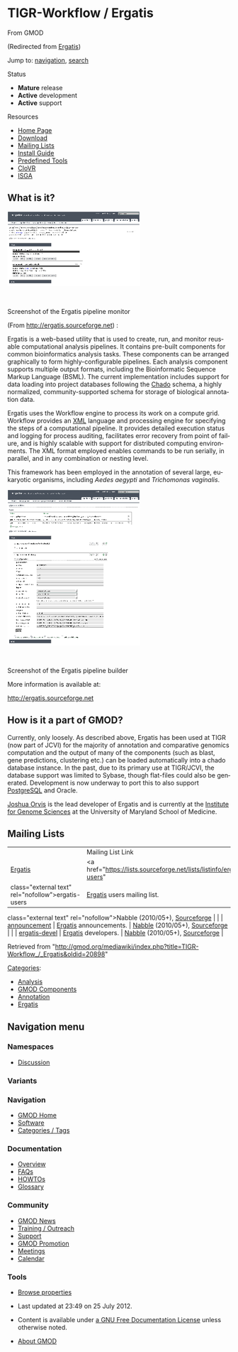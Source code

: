 <div id="mw-page-base" class="noprint">

</div>

<div id="mw-head-base" class="noprint">

</div>

<div id="content" class="mw-body" role="main">

<span id="top"></span>

<div id="mw-js-message" style="display:none;">

</div>



# <span dir="auto">TIGR-Workflow / Ergatis</span>

<div id="bodyContent">

<div id="siteSub">

From GMOD

</div>

<div id="contentSub">

(Redirected from
[Ergatis](http://gmod.org/mediawiki/index.php?title=Ergatis&redirect=no "Ergatis"))

</div>

<div id="jump-to-nav" class="mw-jump">

Jump to: [navigation](#mw-navigation), [search](#p-search)

</div>

<div id="mw-content-text" class="mw-content-ltr" lang="en" dir="ltr">

<div class="componentBox">

<div class="compBoxHdr">

Status

</div>

- **Mature** release
- **Active** development
- **Active** support

<div class="compBoxHdr">

Resources

</div>

- <a href="http://ergatis.sourceforge.net/" class="external text"
  rel="nofollow">Home Page</a>
- <a href="http://ergatis.sourceforge.net/download.html"
  class="external text" rel="nofollow">Download</a>
- [Mailing Lists](#Mailing_Lists)
- <a
  href="http://ergatis.sourceforge.net/documentation/install_guide.html"
  class="external text" rel="nofollow">Install Guide</a>
- <a href="http://ergatis.sourceforge.net/documentation.html"
  class="external text" rel="nofollow">Predefined Tools</a>
- <a href="http://clovr.igs.umaryland.edu/" class="external text"
  rel="nofollow">CloVR</a>
- [ISGA](ISGA "ISGA")

## <span id="What_is_it.3F" class="mw-headline">What is it?</span>

<div class="thumb tleft">

<div class="thumbinner" style="width:302px;">

<a href="File:Ergatis_monitor.png" class="image"><img
src="../mediawiki/images/thumb/e/e5/Ergatis_monitor.png/300px-Ergatis_monitor.png"
class="thumbimage"
srcset="../mediawiki/images/thumb/e/e5/Ergatis_monitor.png/450px-Ergatis_monitor.png 1.5x, ../mediawiki/images/thumb/e/e5/Ergatis_monitor.png/600px-Ergatis_monitor.png 2x"
width="300" height="169" /></a>

<div class="thumbcaption">

<div class="magnify">

<a href="File:Ergatis_monitor.png" class="internal" title="Enlarge"><img
src="../mediawiki/skins/common/images/magnify-clip.png" width="15"
height="11" /></a>

</div>

Screenshot of the Ergatis pipeline monitor

</div>

</div>

</div>

(From <a href="http://ergatis.sourceforge.net" class="external free"
rel="nofollow">http://ergatis.sourceforge.net</a>) :

Ergatis is a web-based utility that is used to create, run, and monitor
reusable computational analysis pipelines. It contains pre-built
components for common bioinformatics analysis tasks. These components
can be arranged graphically to form highly-configurable pipelines. Each
analysis component supports multiple output formats, including the
Bioinformatic Sequence Markup Language (BSML). The current
implementation includes support for data loading into project databases
following the
<a href="Chado" class="mw-redirect" title="Chado">Chado</a> schema, a
highly normalized, community-supported schema for storage of biological
annotation data.

Ergatis uses the Workflow engine to process its work on a compute grid.
Workflow provides an [XML](Glossary#XML "Glossary") language and
processing engine for specifying the steps of a computational pipeline.
It provides detailed execution status and logging for process auditing,
facilitates error recovery from point of failure, and is highly scalable
with support for distributed computing environments. The XML format
employed enables commands to be run serially, in parallel, and in any
combination or nesting level.

This framework has been employed in the annotation of several large,
eukaryotic organisms, including *Aedes aegypti* and *Trichomonas
vaginalis*.

<div class="thumb tright">

<div class="thumbinner" style="width:302px;">

<a href="File:Ergatis_builder.png" class="image"><img
src="../mediawiki/images/thumb/5/59/Ergatis_builder.png/300px-Ergatis_builder.png"
class="thumbimage"
srcset="../mediawiki/images/thumb/5/59/Ergatis_builder.png/450px-Ergatis_builder.png 1.5x, ../mediawiki/images/thumb/5/59/Ergatis_builder.png/600px-Ergatis_builder.png 2x"
width="300" height="351" /></a>

<div class="thumbcaption">

<div class="magnify">

<a href="File:Ergatis_builder.png" class="internal" title="Enlarge"><img
src="../mediawiki/skins/common/images/magnify-clip.png" width="15"
height="11" /></a>

</div>

Screenshot of the Ergatis pipeline builder

</div>

</div>

</div>

More information is available at:

<a href="http://ergatis.sourceforge.net" class="external free"
rel="nofollow">http://ergatis.sourceforge.net</a>

## <span id="How_is_it_a_part_of_GMOD.3F" class="mw-headline">How is it a part of GMOD?</span>

Currently, only loosely. As described above, Ergatis has been used at
TIGR (now part of JCVI) for the majority of annotation and comparative
genomics computation and the output of many of the components (such as
blast, gene predictions, clustering etc.) can be loaded automatically
into a chado database instance. In the past, due to its primary use at
TIGR/JCVI, the database support was limited to Sybase, though flat-files
could also be generated. Development is now underway to port this to
also support [PostgreSQL](PostgreSQL "PostgreSQL") and Oracle.

[Joshua Orvis](User%3AJorvis "User%3AJorvis") is the lead developer of
Ergatis and is currently at the
<a href="http://www.igs.umaryland.edu/" class="external text"
rel="nofollow">Institute for Genome Sciences</a> at the University of
Maryland School of Medicine.

## <span id="Mailing_Lists" class="mw-headline">Mailing Lists</span>

|  |  |  |  |
|----|----|----|----|
|  | Mailing List Link | Description | Archive(s) |
| <a href="Ergatis" class="mw-redirect" title="Ergatis">Ergatis</a> | <a href="https://lists.sourceforge.net/lists/listinfo/ergatis-users"
class="external text" rel="nofollow">ergatis-users</a> | <a href="Ergatis" class="mw-redirect" title="Ergatis">Ergatis</a> users mailing list. | <a href="http://gmod.827538.n3.nabble.com/Ergatis-Users-f815632.html"
class="external text" rel="nofollow">Nabble</a> (2010/05+), <a
href="http://sourceforge.net/mailarchive/forum.php?forum_name=ergatis-users"
class="external text" rel="nofollow">Sourceforge</a> |
|  | <a href="https://lists.sourceforge.net/lists/listinfo/ergatis-announce"
class="external text" rel="nofollow">announcement</a> | <a href="Ergatis" class="mw-redirect" title="Ergatis">Ergatis</a> announcements. | <a
href="http://gmod.827538.n3.nabble.com/Ergatis-Announcements-f815639.html"
class="external text" rel="nofollow">Nabble</a> (2010/05+), <a
href="http://sourceforge.net/mailarchive/forum.php?forum_name=ergatis-announce"
class="external text" rel="nofollow">Sourceforge</a> |
|  | <a href="https://lists.sourceforge.net/lists/listinfo/ergatis-devel"
class="external text" rel="nofollow">ergatis-devel</a> | <a href="Ergatis" class="mw-redirect" title="Ergatis">Ergatis</a> developers. | <a
href="http://gmod.827538.n3.nabble.com/Ergatis-Development-f815854.html"
class="external text" rel="nofollow">Nabble</a> (2010/05+), <a
href="http://sourceforge.net/mailarchive/forum.php?forum_name=ergatis-devel"
class="external text" rel="nofollow">Sourceforge</a> |

</div>

<div class="printfooter">

Retrieved from
"<http://gmod.org/mediawiki/index.php?title=TIGR-Workflow_/_Ergatis&oldid=20898>"

</div>

<div id="catlinks" class="catlinks">

<div id="mw-normal-catlinks" class="mw-normal-catlinks">

[Categories](Special:Categories "Special:Categories"):

- [Analysis](Category%3AAnalysis "Category%3AAnalysis")
- [GMOD Components](Category%3AGMOD_Components "Category%3AGMOD Components")
- [Annotation](Category%3AAnnotation "Category%3AAnnotation")
- [Ergatis](Category%3AErgatis "Category%3AErgatis")

</div>

</div>

<div class="visualClear">

</div>

</div>

</div>

<div id="mw-navigation">

## Navigation menu

<div id="mw-head">



<div id="left-navigation">

<div id="p-namespaces" class="vectorTabs" role="navigation"
aria-labelledby="p-namespaces-label">

### Namespaces


- <span id="ca-talk"><a
  href="http://gmod.org/mediawiki/index.php?title=Talk:TIGR-Workflow_/_Ergatis&amp;action=edit&amp;redlink=1"
  accesskey="t"
  title="Discussion about the content page [t]">Discussion</a></span>

</div>

<div id="p-variants" class="vectorMenu emptyPortlet" role="navigation"
aria-labelledby="p-variants-label">

### 

### Variants[](#)

<div class="menu">

</div>

</div>

</div>





</div>

</div>

</div>

<div id="mw-panel">

<div id="p-logo" role="banner">

<a href="Main_Page"
style="background-image: url(../images/GMOD-cogs.png);"
title="Visit the main page"></a>

</div>

<div id="p-Navigation" class="portal" role="navigation"
aria-labelledby="p-Navigation-label">

### Navigation

<div class="body">

- <span id="n-GMOD-Home">[GMOD Home](Main_Page)</span>
- <span id="n-Software">[Software](GMOD_Components)</span>
- <span id="n-Categories-.2F-Tags">[Categories /
  Tags](Categories)</span>

</div>

</div>

<div id="p-Documentation" class="portal" role="navigation"
aria-labelledby="p-Documentation-label">

### Documentation

<div class="body">

- <span id="n-Overview">[Overview](Overview)</span>
- <span id="n-FAQs">[FAQs](Category%3AFAQ)</span>
- <span id="n-HOWTOs">[HOWTOs](Category%3AHOWTO)</span>
- <span id="n-Glossary">[Glossary](Glossary)</span>

</div>

</div>

<div id="p-Community" class="portal" role="navigation"
aria-labelledby="p-Community-label">

### Community

<div class="body">

- <span id="n-GMOD-News">[GMOD News](GMOD_News)</span>
- <span id="n-Training-.2F-Outreach">[Training /
  Outreach](Training_and_Outreach)</span>
- <span id="n-Support">[Support](Support)</span>
- <span id="n-GMOD-Promotion">[GMOD Promotion](GMOD_Promotion)</span>
- <span id="n-Meetings">[Meetings](Meetings)</span>
- <span id="n-Calendar">[Calendar](Calendar)</span>

</div>

</div>

<div id="p-tb" class="portal" role="navigation"
aria-labelledby="p-tb-label">

### Tools

<div class="body">


- <span id="t-smwbrowselink"><a href="Special%3ABrowse/TIGR-2DWorkflow_-2F_Ergatis"
  rel="smw-browse">Browse properties</a></span>


</div>

</div>

</div>

</div>

<div id="footer" role="contentinfo">

- <span id="footer-info-lastmod">Last updated at 23:49 on 25 July
  2012.</span>
<!-- - <span id="footer-info-viewcount">72,788 page views.</span> -->
- <span id="footer-info-copyright">Content is available under
  <a href="http://www.gnu.org/licenses/fdl-1.3.html" class="external"
  rel="nofollow">a GNU Free Documentation License</a> unless otherwise
  noted.</span>

<!-- -->

- <span id="footer-places-about">[About
  GMOD](GMOD:About "GMOD:About")</span>

<!-- -->






</div>

</div>
